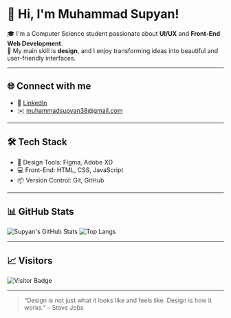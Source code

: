 # 👋 Hi, I'm Muhammad Supyan!

🎓 I'm a Computer Science student passionate about **UI/UX** and **Front-End Web Development**.  
🎨 My main skill is **design**, and I enjoy transforming ideas into beautiful and user-friendly interfaces.

---

## 🌐 Connect with me

- 💼 [LinkedIn](https://www.linkedin.com/in/muhammad-supyan/)
- ✉️ muhammadsupyan38@gmail.com

---

## 🛠️ Tech Stack

- 🔧 Design Tools: Figma, Adobe XD
- 💻 Front-End: HTML, CSS, JavaScript
- 📦 Version Control: Git, GitHub

---

## 📊 GitHub Stats

![Supyan's GitHub Stats](https://github-readme-stats.vercel.app/api?username=muhammad-supyan&show_icons=true&theme=tokyonight)
![Top Langs](https://github-readme-stats.vercel.app/api/top-langs/?username=muhammad-supyan&layout=compact&theme=tokyonight)

---

## 📈 Visitors

![Visitor Badge](https://komarev.com/ghpvc/?username=muhammad-supyan&color=blue&style=flat)

---

> “Design is not just what it looks like and feels like. Design is how it works.” – Steve Jobs
